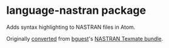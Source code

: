 # language-nastran package

Adds syntax highlighting to NASTRAN files in Atom.

Originally [converted](https://atom.io/docs/latest/converting-a-text-mate-bundle) from [bguest](https://github.com/bguest)'s [NASTRAN Texmate bundle](https://github.com/bguest/NASTRAN-Textmate-Bundle).
